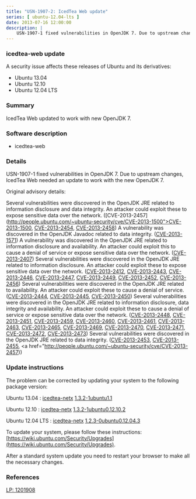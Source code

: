```yaml
---
title: "USN-1907-2: IcedTea Web update"
series: [ ubuntu-12.04-lts ]
date: 2013-07-16 12:00:00
description: |
    USN-1907-1 fixed vulnerabilities in OpenJDK 7. Due to upstream changes, IcedTea Web needed an update to work with the new OpenJDK 7.
--- 
```

 
### icedtea-web update

A security issue affects these releases of Ubuntu and its derivatives:

* Ubuntu 13.04
* Ubuntu 12.10
* Ubuntu 12.04 LTS

### Summary

IcedTea Web updated to work with new OpenJDK 7. 

### Software description

* icedtea-web 

### Details

USN-1907-1 fixed vulnerabilities in OpenJDK 7. Due to upstream changes, IcedTea Web needed an update to work with the new OpenJDK 7.

Original advisory details:

 Several vulnerabilities were discovered in the OpenJDK JRE related to information disclosure and data integrity. An attacker could exploit these to expose sensitive data over the network. ([CVE-2013-2457](http://people.ubuntu.com/~ubuntu-security/cve/CVE-2013-1500">CVE-2013-1500</a>, <a href="http://people.ubuntu.com/~ubuntu-security/cve/CVE-2013-2454">CVE-2013-2454</a>, <a href="http://people.ubuntu.com/~ubuntu-security/cve/CVE-2013-2458">CVE-2013-2458</a>) A vulnerability was discovered in the OpenJDK Javadoc related to data integrity. (<a href="http://people.ubuntu.com/~ubuntu-security/cve/CVE-2013-1571">CVE-2013-1571</a>) A vulnerability was discovered in the OpenJDK JRE related to information disclosure and availability. An attacker could exploit this to cause a denial of service or expose sensitive data over the network. (<a href="http://people.ubuntu.com/~ubuntu-security/cve/CVE-2013-2407">CVE-2013-2407</a>) Several vulnerabilities were discovered in the OpenJDK JRE related to information disclosure. An attacker could exploit these to expose sensitive data over the network. (<a href="http://people.ubuntu.com/~ubuntu-security/cve/CVE-2013-2412">CVE-2013-2412</a>, <a href="http://people.ubuntu.com/~ubuntu-security/cve/CVE-2013-2443">CVE-2013-2443</a>, <a href="http://people.ubuntu.com/~ubuntu-security/cve/CVE-2013-2446">CVE-2013-2446</a>, <a href="http://people.ubuntu.com/~ubuntu-security/cve/CVE-2013-2447">CVE-2013-2447</a>, <a href="http://people.ubuntu.com/~ubuntu-security/cve/CVE-2013-2449">CVE-2013-2449</a>, <a href="http://people.ubuntu.com/~ubuntu-security/cve/CVE-2013-2452">CVE-2013-2452</a>, <a href="http://people.ubuntu.com/~ubuntu-security/cve/CVE-2013-2456">CVE-2013-2456</a>) Several vulnerabilities were discovered in the OpenJDK JRE related to availability. An attacker could exploit these to cause a denial of service. (<a href="http://people.ubuntu.com/~ubuntu-security/cve/CVE-2013-2444">CVE-2013-2444</a>, <a href="http://people.ubuntu.com/~ubuntu-security/cve/CVE-2013-2445">CVE-2013-2445</a>, <a href="http://people.ubuntu.com/~ubuntu-security/cve/CVE-2013-2450">CVE-2013-2450</a>) Several vulnerabilities were discovered in the OpenJDK JRE related to information disclosure, data integrity and availability. An attacker could exploit these to cause a denial of service or expose sensitive data over the network. (<a href="http://people.ubuntu.com/~ubuntu-security/cve/CVE-2013-2448">CVE-2013-2448</a>, <a href="http://people.ubuntu.com/~ubuntu-security/cve/CVE-2013-2451">CVE-2013-2451</a>, <a href="http://people.ubuntu.com/~ubuntu-security/cve/CVE-2013-2459">CVE-2013-2459</a>, <a href="http://people.ubuntu.com/~ubuntu-security/cve/CVE-2013-2460">CVE-2013-2460</a>, <a href="http://people.ubuntu.com/~ubuntu-security/cve/CVE-2013-2461">CVE-2013-2461</a>, <a href="http://people.ubuntu.com/~ubuntu-security/cve/CVE-2013-2463">CVE-2013-2463</a>, <a href="http://people.ubuntu.com/~ubuntu-security/cve/CVE-2013-2465">CVE-2013-2465</a>, <a href="http://people.ubuntu.com/~ubuntu-security/cve/CVE-2013-2469">CVE-2013-2469</a>, <a href="http://people.ubuntu.com/~ubuntu-security/cve/CVE-2013-2470">CVE-2013-2470</a>, <a href="http://people.ubuntu.com/~ubuntu-security/cve/CVE-2013-2471">CVE-2013-2471</a>, <a href="http://people.ubuntu.com/~ubuntu-security/cve/CVE-2013-2472">CVE-2013-2472</a>, <a href="http://people.ubuntu.com/~ubuntu-security/cve/CVE-2013-2473">CVE-2013-2473</a>) Several vulnerabilities were discovered in the OpenJDK JRE related to data integrity. (<a href="http://people.ubuntu.com/~ubuntu-security/cve/CVE-2013-2453">CVE-2013-2453</a>, <a href="http://people.ubuntu.com/~ubuntu-security/cve/CVE-2013-2455">CVE-2013-2455</a>, <a href="http://people.ubuntu.com/~ubuntu-security/cve/CVE-2013-2457)) 

### Update instructions

The problem can be corrected by updating your system to the following package version:

Ubuntu 13.04
 : [icedtea-netx](https://launchpad.net/ubuntu/+source/icedtea-web) <span> [1.3.2-1ubuntu1.1](https://launchpad.net/ubuntu/+source/icedtea-web/1.3.2-1ubuntu1.1) </span> 

Ubuntu 12.10
 : [icedtea-netx](https://launchpad.net/ubuntu/+source/icedtea-web) <span> [1.3.2-1ubuntu0.12.10.2](https://launchpad.net/ubuntu/+source/icedtea-web/1.3.2-1ubuntu0.12.10.2) </span> 

Ubuntu 12.04 LTS
 : [icedtea-netx](https://launchpad.net/ubuntu/+source/icedtea-web) <span> [1.2.3-0ubuntu0.12.04.3](https://launchpad.net/ubuntu/+source/icedtea-web/1.2.3-0ubuntu0.12.04.3) </span> 

To update your system, please follow these instructions: [https://wiki.ubuntu.com/Security/Upgrades](https://wiki.ubuntu.com/Security/Upgrades).

After a standard system update you need to restart your browser to make all the necessary changes. 

### References

 [LP: 1201908](https://launchpad.net/bugs/1201908)
 
